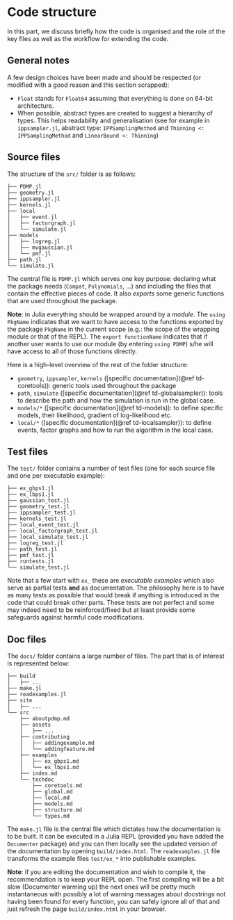 # Code structure

In this part, we discuss briefly how the code is organised and the role of the key files as well as the workflow for extending the code.

## General notes

A few design choices have been made and should be respected (or modified with a good reason and this section scrapped):

* `Float` stands for `Float64` assuming that everything is done on 64-bit architecture.
* When possible, abstract types are created to suggest a hierarchy of types. This helps readability and generalisation (see for example in `ippsampler.jl`, abstract type: `IPPSamplingMethod` and `Thinning <: IPPSamplingMethod` and `LinearBound <: Thinning`)

## Source files

The structure of the `src/` folder is as follows:

```
├── PDMP.jl
├── geometry.jl
├── ippsampler.jl
├── kernels.jl
├── local
│   ├── event.jl
│   ├── factorgraph.jl
│   └── simulate.jl
├── models
│   ├── logreg.jl
│   ├── mvgaussian.jl
│   └── pmf.jl
├── path.jl
└── simulate.jl
```

The central file is `PDMP.jl` which serves one key purpose: declaring what the package needs (`Compat`, `Polynomials`, ...) and including the files that contain the effective pieces of code. It also *exports* some generic functions that are used throughout the package.

**Note**: in Julia everything should be wrapped around by a *module*. The `using PkgName` indicates that we want to have access to the functions exported by the package `PkgName` in the current scope (e.g.: the scope of the wrapping module or that of the REPL). The `export functionName` indicates that if another user wants to use our module (by entering `using PDMP`) s/he will have access to all of those functions directly.

Here is a high-level overview of the rest of the folder structure:

* `geometry`, `ippsampler`, `kernels` ([specific documentation](@ref td-coretools)): generic tools used throughout the package
* `path`, `simulate` ([specific documentation](@ref td-globalsampler)): tools to describe the path and how the simulation is run in the global case.
* `models/*` ([specific documentation](@ref td-models)): to define specific models, their likelihood, gradient of log-likelihood etc.
* `local/*` ([specific documentation](@ref td-localsampler)): to define events, factor graphs and how to run the algorithm in the local case.

## Test files

The `test/` folder contains a number of test files (one for each source file and one per executable example):

```
├── ex_gbps1.jl
├── ex_lbps1.jl
├── gaussian_test.jl
├── geometry_test.jl
├── ippsampler_test.jl
├── kernels_test.jl
├── local_event_test.jl
├── local_factorgraph_test.jl
├── local_simulate_test.jl
├── logreg_test.jl
├── path_test.jl
├── pmf_test.jl
├── runtests.jl
└── simulate_test.jl
```

Note that a few start with `ex_` these are *executable examples* which also serve as partial tests **and** as documentation.
The philosophy here is to have as many tests as possible that would break if anything is introduced in the code that could break other parts. These tests are not perfect and some may indeed need to be reinforced/fixed but at least provide some safeguards against harmful code modifications.

## Doc files

The `docs/` folder contains a large number of files. The part that is of interest is represented below:

```
├── build
│   ├── ...
├── make.jl
├── readexamples.jl
├── site
│   ├── ...
└── src
    ├── aboutpdmp.md
    ├── assets
    │   ├── ...
    ├── contributing
    │   ├── addingexample.md
    │   └── addingfeature.md
    ├── examples
    │   ├── ex_gbps1.md
    │   └── ex_lbps1.md
    ├── index.md
    └── techdoc
        ├── coretools.md
        ├── global.md
        ├── local.md
        ├── models.md
        ├── structure.md
        └── types.md
```

The `make.jl` file is the central file which dictates how the documentation is to be built. It can be executed in a Julia REPL (provided you have added the `Documenter` package) and you can then locally see the updated version of the documentation by opening `build/index.html`.
The `readexamples.jl` file transforms the example files `test/ex_*` into publishable examples.

**Note**: if you are editing the documentation and wish to compile it, the recommendation is to keep your REPL open. The first compiling will be a bit slow (Documenter warming up) the next ones will be pretty much instantaneous with possibly a lot of warning messages about docstrings not having been found for every function, you can safely ignore all of that and just refresh the page `build/index.html` in your browser.
